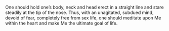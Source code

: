 One should hold one’s body, neck and head erect in a straight line and stare steadily at the tip of the nose. Thus, with an unagitated, subdued mind, devoid of fear, completely free from sex life, one should meditate upon Me within the heart and make Me the ultimate goal of life.